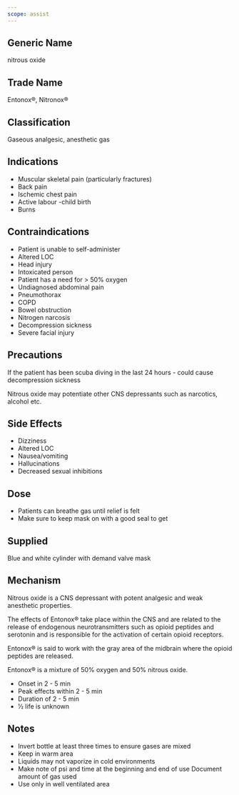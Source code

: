 ```yaml
---
scope: assist
---
```


## Generic Name

nitrous oxide

## Trade Name

Entonox®, Nitronox®

## Classification

Gaseous analgesic, anesthetic gas

## Indications

- Muscular skeletal pain (particularly fractures)
- Back pain
- Ischemic chest pain
- Active labour -child birth
- Burns

## Contraindications

- Patient is unable to self-administer
- Altered LOC
- Head injury
- Intoxicated person
- Patient has a need for > 50% oxygen
- Undiagnosed abdominal pain
- Pneumothorax
- COPD
- Bowel obstruction
- Nitrogen narcosis
- Decompression sickness
- Severe facial injury

## Precautions

If the patient has been scuba diving in the last 24 hours - could cause decompression sickness

Nitrous oxide may potentiate other CNS depressants such as narcotics, alcohol etc.

## Side Effects

- Dizziness
- Altered LOC
- Nausea/vomiting
- Hallucinations
- Decreased sexual inhibitions

## Dose

- Patients can breathe gas until relief is felt
- Make sure to keep mask on with a good seal to get

## Supplied

Blue and white cylinder with demand valve mask

## Mechanism

Nitrous oxide is a CNS depressant with potent analgesic and weak anesthetic properties.

The effects of Entonox® take place within the CNS and are related to the release of endogenous neurotransmitters such as opioid peptides and serotonin and is responsible for the activation of certain opioid receptors.

Entonox® is said to work with the gray area of the midbrain where the opioid peptides are released.

Entonox® is a mixture of 50% oxygen and 50% nitrous oxide.

- Onset in 2 - 5 min
- Peak effects within 2 - 5 min
- Duration of 2 - 5 min
- 1⁄2 life is unknown

## Notes

- Invert bottle at least three times to ensure gases are mixed
- Keep in warm area
- Liquids may not vaporize in cold environments
- Make note of psi and time at the beginning and end of use Document amount of gas used
- Use only in well ventilated area
